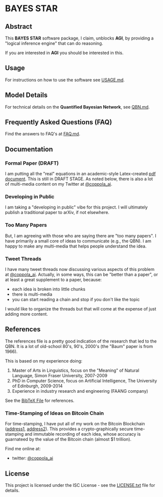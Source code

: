 # BAYES STAR

## Abstract
This **BAYES STAR** software package, I claim, unblocks **AGI**, by providing a "logical inference engine" that can do reasoning.

If you are interested in **AGI** you should be interested in this.

## Usage
For instructions on how to use the software see [USAGE.md](USAGE.md).

## Model Details

For technical details on the **Quantified Bayesian Network**, see [QBN.md](QBN.md).

## Frequently Asked Questions (FAQ)
Find the answers to FAQ's at [FAQ.md](FAQ.md).

## Documentation

### Formal Paper (DRAFT)
I am putting all the "real" equations in an academic-style Latex-created [pdf document](paper/symbolic-logic-also-needed-DRAFT.pdf).
This is still in DRAFT STAGE.
As noted below, there is also a lot of multi-media content on my Twitter at [@coppola_ai](https://twitter.com/coppola_ai).
### Developing in Public
I am taking a "developing in public" vibe for this project.
I will ultimately publish a traditional paper to arXiv, if not elsewhere.

### Too Many Papers
But, I am agreeing with those who are saying there are "too many papers".
I have primarily a small core of ideas to communicate (e.g., the QBN).
I am happy to make any multi-media that helps people understand the idea.

### Tweet Threads
I have many tweet threads now discussing various aspects of this problem at [@coppola_ai](https://twitter.com/coppola_ai).
Actually, in some ways, this can be "better than a paper", or at least a great supplement to a paper, because:
* each idea is broken into little chunks
* there is multi-media
* you can start reading a chain and stop if you don't like the topic

I would like to organize the threads but that will come at the expense of just adding more content.

## References
The references file is a pretty good indication of the research that led to the QBN.
It is a lot of old-school 80's, 90's, 2000's (the "Baum" paper is from 1966).

This is based on my experience doing:
1. Master of Arts in Linguistics, focus on the "Meaning" of Natural Language, Simon Fraser University, 2007-2009
2. PhD in Computer Science, focus on Artificial Intelligence, The University of Edinburgh, 2009-2014
3. Experience in industry research and engineering (FAANG company)

See the [BibTeX File](paper/bibtex.bib) for references.

### Time-Stamping of Ideas on Bitcoin Chain
For time-stamping, I have put all of my work on the Bitcoin Blockchain ([address1](https://ordinals.hiro.so/inscriptions?a=bc1pjlpr5nzl6cmljtyz0a3gng98y3r5hs8z68gw55vg4ccjptvj9msq5gqrc5), [address2](https://ordinals.hiro.so/inscriptions?a=bc1pvd4selnseakwz5eljgj4d99mka25mk8pp3k7v7hc6uxw8txy6lgsf7lmtg)).
This provides a crypto-graphically secure time-stamping and immutable recording of each idea, whose accuracy is guarnateed by the value of the Bitcoin chain (almost $1 trillion).


Find me online at:
* twitter: [@coppola_ai](https://twitter.com/coppola_ai)

## License

This project is licensed under the ISC License - see the [LICENSE.txt](LICENSE.txt) file for details.
